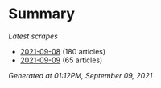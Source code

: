 # Summary
*Latest scrapes*
* [2021-09-08](https://github.com/nuuuwan/news_lk/blob/data/news_lk.2021-09-08.json) (180 articles)
* [2021-09-09](https://github.com/nuuuwan/news_lk/blob/data/news_lk.2021-09-09.json) (65 articles)

*Generated at 01:12PM, September 09, 2021*
